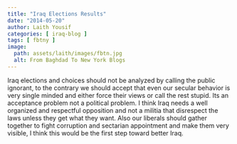 ```yaml
---
title: "Iraq Elections Results"
date: "2014-05-20"
author: Laith Yousif
categories: [ iraq-blog ]
tags: [ fbtny ]
image:
  path: assets/laith/images/fbtn.jpg
  alt: From Baghdad To New York Blogs
---
```


Iraq elections and choices should not be analyzed by calling the public ignorant, to the contrary we should accept that even our secular behavior is very single minded and either force their views or call the rest stupid. Its an acceptance problem not a political problem. I think Iraq needs a well organized and respectful opposition and not a militia that disrespect the laws unless they get what they want. Also our liberals should gather together to fight corruption and sectarian appointment and make them very visible, I think this would be the first step toward better Iraq.
